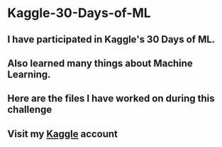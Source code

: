 # Kaggle-30-Days-of-ML

## I have participated in Kaggle's 30 Days of ML.
## Also learned many things about Machine Learning.

## Here are the files I have worked on during this challenge
## Visit my [Kaggle](https://www.kaggle.com/nishtinaa) account
